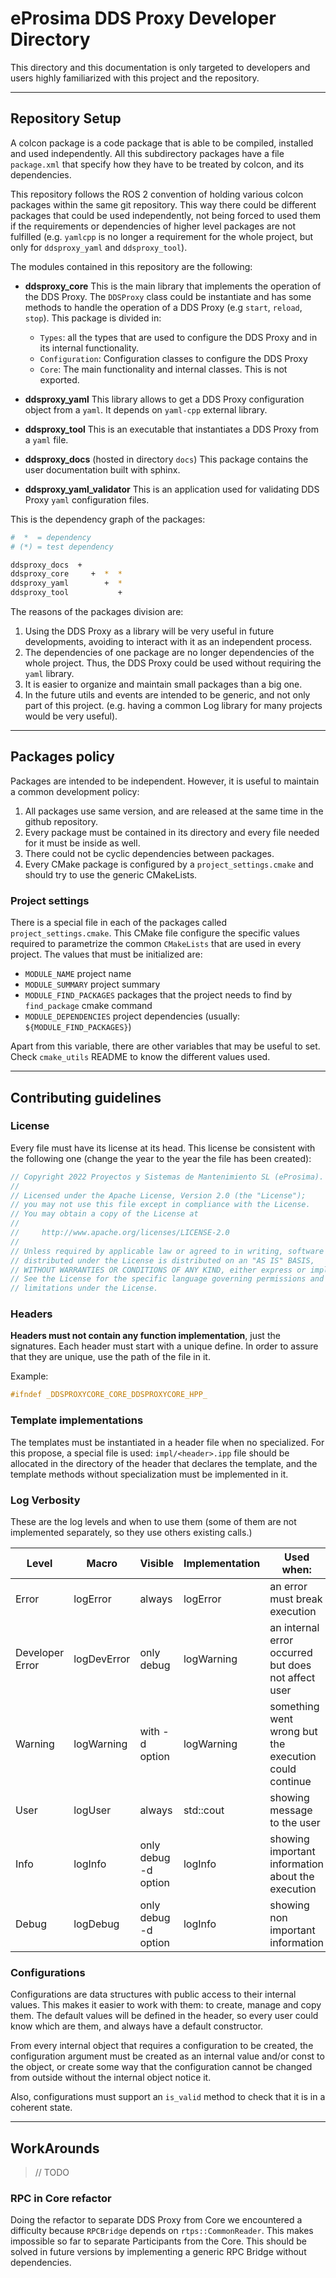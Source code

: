 # eProsima DDS Proxy Developer Directory

This directory and this documentation is only targeted to developers and users highly familiarized with this
project and the repository.

---

## Repository Setup

A colcon package is a code package that is able to be compiled, installed and used independently.
All this subdirectory packages have a file `package.xml` that specify how they have to be treated by colcon,
and its dependencies.

This repository follows the ROS 2 convention of holding various colcon packages within the same git repository.
This way there could be different packages that could be used independently, not being forced to used them if
the requirements or dependencies of higher level packages are not fulfilled
(e.g. `yamlcpp` is no longer a requirement for the whole project, but only for `ddsproxy_yaml` and `ddsproxy_tool`).

The modules contained in this repository are the following:

* **ddsproxy_core** This is the main library that implements the operation of the DDS Proxy.
  The `DDSProxy` class could be instantiate and has some methods to handle the operation of a DDS Proxy
  (e.g `start`, `reload`, `stop`).
  This package is divided in:
  * `Types`: all the types that are used to configure the DDS Proxy and in its internal functionality.
  * `Configuration`: Configuration classes to configure the DDS Proxy
  * `Core`: The main functionality and internal classes. This is not exported.

* **ddsproxy_yaml** This library allows to get a DDS Proxy configuration object from a `yaml`.
  It depends on `yaml-cpp` external library.

* **ddsproxy_tool** This is an executable that instantiates a DDS Proxy from a `yaml` file.

* **ddsproxy_docs** (hosted in directory `docs`)
  This package contains the user documentation built with sphinx.

* **ddsproxy_yaml_validator** This is an application used for validating DDS Proxy `yaml` configuration files.

This is the dependency graph of the packages:

```sh
#  *  = dependency
# (*) = test dependency

ddsproxy_docs  +
ddsproxy_core     +  *  *
ddsproxy_yaml        +  *
ddsproxy_tool           +
```

The reasons of the packages division are:

1. Using the DDS Proxy as a library will be very useful in future developments, avoiding to interact with it as an
  independent process.
1. The dependencies of one package are no longer dependencies of the whole project.
  Thus, the DDS Proxy could be used without requiring the `yaml` library.
1. It is easier to organize and maintain small packages than a big one.
1. In the future utils and events are intended to be generic, and not only part of this project.
  (e.g. having a common Log library for many projects would be very useful).

---

## Packages policy

Packages are intended to be independent.
However, it is useful to maintain a common development policy:

1. All packages use same version, and are released at the same time in the github repository.
1. Every package must be contained in its directory and every file needed for it must be inside as well.
1. There could not be cyclic dependencies between packages.
1. Every CMake package is configured by a `project_settings.cmake` and should try to use the generic CMakeLists.

### Project settings

There is a special file in each of the packages called `project_settings.cmake`.
This CMake file configure the specific values required to parametrize the common `CMakeLists` that are used in every
project.
The values that must be initialized are:

* `MODULE_NAME` project name
* `MODULE_SUMMARY` project summary
* `MODULE_FIND_PACKAGES` packages that the project needs to find by `find_package` cmake command
* `MODULE_DEPENDENCIES` project dependencies (usually: `${MODULE_FIND_PACKAGES}`)

Apart from this variable, there are other variables that may be useful to set.
Check `cmake_utils` README to know the different values used.

---

## Contributing guidelines

### License

Every file must have its license at its head.
This license be consistent with the following one (change the year to the year the file has been created):

```cpp
// Copyright 2022 Proyectos y Sistemas de Mantenimiento SL (eProsima).
//
// Licensed under the Apache License, Version 2.0 (the "License");
// you may not use this file except in compliance with the License.
// You may obtain a copy of the License at
//
//     http://www.apache.org/licenses/LICENSE-2.0
//
// Unless required by applicable law or agreed to in writing, software
// distributed under the License is distributed on an "AS IS" BASIS,
// WITHOUT WARRANTIES OR CONDITIONS OF ANY KIND, either express or implied.
// See the License for the specific language governing permissions and
// limitations under the License.
```

### Headers

**Headers must not contain any function implementation**, just the signatures.
Each header must start with a unique define.
In order to assure that they are unique, use the path of the file in it.

Example:

```cpp
#ifndef _DDSPROXYCORE_CORE_DDSPROXYCORE_HPP_
```

### Template implementations

The templates must be instantiated in a header file when no specialized.
For this propose, a special file is used:
`impl/<header>.ipp` file should be allocated in the directory of the header that declares the template,
and the template methods without specialization must be implemented in it.

### Log Verbosity

These are the log levels and when to use them
(some of them are not implemented separately, so they use others existing calls.)

| Level           | Macro       | Visible              | Implementation | Used when:                                            |
|-----------------|-------------|----------------------|----------------|-------------------------------------------------------|
| Error           | logError    | always               | logError       | an error must break execution                         |
| Developer Error | logDevError | only debug           | logWarning     | an internal error occurred but does not affect user   |
| Warning         | logWarning  | with -d option       | logWarning     | something went wrong but the execution could continue |
| User            | logUser     | always               | std::cout      | showing message to the user                           |
| Info            | logInfo     | only debug -d option | logInfo        | showing important information about the execution     |
| Debug           | logDebug    | only debug -d option | logInfo        | showing non important information                     |

### Configurations

Configurations are data structures with public access to their internal values.
This makes it easier to work with them: to create, manage and copy them.
The default values will be defined in the header, so every user could know which are them, and always
have a default constructor.

From every internal object that requires a configuration to be created, the configuration argument
must be created as an internal value and/or const to the object,
or create some way that the configuration cannot be changed from outside without the internal object notice it.

Also, configurations must support an `is_valid` method to check that it is in a coherent state.

---

## WorkArounds

> // TODO

### RPC in Core refactor

Doing the refactor to separate DDS Proxy from Core we encountered a difficulty because `RPCBridge` depends on `rtps::CommonReader`.
This makes impossible so far to separate Participants from the Core.
This should be solved in future versions by implementing a generic RPC Bridge without dependencies.
